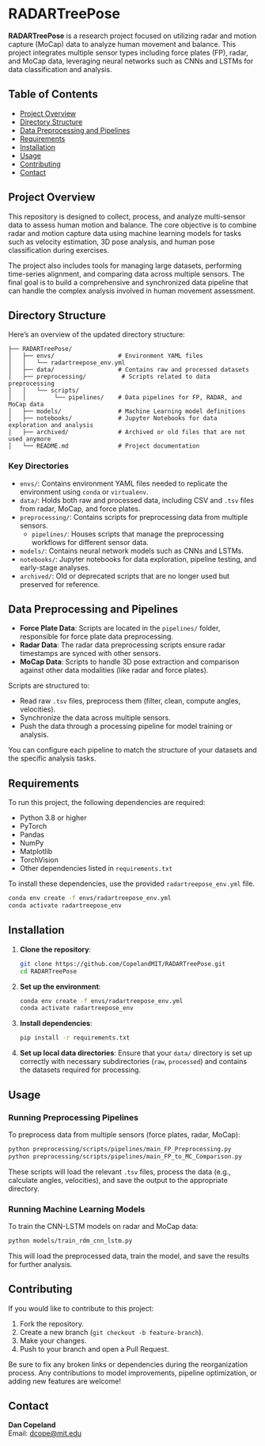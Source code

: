 # RADARTreePose

**RADARTreePose** is a research project focused on utilizing radar and motion capture (MoCap) data to analyze human movement and balance. This project integrates multiple sensor types including force plates (FP), radar, and MoCap data, leveraging neural networks such as CNNs and LSTMs for data classification and analysis.

## Table of Contents

- [Project Overview](#project-overview)
- [Directory Structure](#directory-structure)
- [Data Preprocessing and Pipelines](#data-preprocessing-and-pipelines)
- [Requirements](#requirements)
- [Installation](#installation)
- [Usage](#usage)
- [Contributing](#contributing)
- [Contact](#contact)

## Project Overview

This repository is designed to collect, process, and analyze multi-sensor data to assess human motion and balance. The core objective is to combine radar and motion capture data using machine learning models for tasks such as velocity estimation, 3D pose analysis, and human pose classification during exercises.

The project also includes tools for managing large datasets, performing time-series alignment, and comparing data across multiple sensors. The final goal is to build a comprehensive and synchronized data pipeline that can handle the complex analysis involved in human movement assessment.

## Directory Structure

Here’s an overview of the updated directory structure:

```
├── RADARTreePose/
│   ├── envs/                  # Environment YAML files
│   │   └── radartreepose_env.yml
│   ├── data/                  # Contains raw and processed datasets
│   ├── preprocessing/          # Scripts related to data preprocessing
│   │   └── scripts/             
│   │        └── pipelines/    # Data pipelines for FP, RADAR, and MoCap data
│   ├── models/                # Machine Learning model definitions
│   ├── notebooks/             # Jupyter Notebooks for data exploration and analysis
│   ├── archived/              # Archived or old files that are not used anymore
│   └── README.md              # Project documentation
```

### Key Directories

- `envs/`: Contains environment YAML files needed to replicate the environment using `conda` or `virtualenv`. 
- `data/`: Holds both raw and processed data, including CSV and `.tsv` files from radar, MoCap, and force plates.
- `preprocessing/`: Contains scripts for preprocessing data from multiple sensors.
  - `pipelines/`: Houses scripts that manage the preprocessing workflows for different sensor data.
- `models/`: Contains neural network models such as CNNs and LSTMs.
- `notebooks/`: Jupyter notebooks for data exploration, pipeline testing, and early-stage analyses.
- `archived/`: Old or deprecated scripts that are no longer used but preserved for reference.

## Data Preprocessing and Pipelines

- **Force Plate Data**: Scripts are located in the `pipelines/` folder, responsible for force plate data preprocessing.
- **Radar Data**: The radar data preprocessing scripts ensure radar timestamps are synced with other sensors.
- **MoCap Data**: Scripts to handle 3D pose extraction and comparison against other data modalities (like radar and force plates).

Scripts are structured to:
- Read raw `.tsv` files, preprocess them (filter, clean, compute angles, velocities).
- Synchronize the data across multiple sensors.
- Push the data through a processing pipeline for model training or analysis.

You can configure each pipeline to match the structure of your datasets and the specific analysis tasks.

## Requirements

To run this project, the following dependencies are required:

- Python 3.8 or higher
- PyTorch
- Pandas
- NumPy
- Matplotlib
- TorchVision
- Other dependencies listed in `requirements.txt`

To install these dependencies, use the provided `radartreepose_env.yml` file.

```bash
conda env create -f envs/radartreepose_env.yml
conda activate radartreepose_env
```

## Installation

1. **Clone the repository**:
   ```bash
   git clone https://github.com/CopelandMIT/RADARTreePose.git
   cd RADARTreePose
   ```

2. **Set up the environment**:
   ```bash
   conda env create -f envs/radartreepose_env.yml
   conda activate radartreepose_env
   ```

3. **Install dependencies**:
   ```bash
   pip install -r requirements.txt
   ```

4. **Set up local data directories**:
   Ensure that your `data/` directory is set up correctly with necessary subdirectories (`raw`, `processed`) and contains the datasets required for processing.

## Usage

### Running Preprocessing Pipelines

To preprocess data from multiple sensors (force plates, radar, MoCap):

```bash
python preprocessing/scripts/pipelines/main_FP_Preprocessing.py
python preprocessing/scripts/pipelines/main_FP_to_MC_Comparison.py
```

These scripts will load the relevant `.tsv` files, process the data (e.g., calculate angles, velocities), and save the output to the appropriate directory.

### Running Machine Learning Models

To train the CNN-LSTM models on radar and MoCap data:

```bash
python models/train_rdm_cnn_lstm.py
```

This will load the preprocessed data, train the model, and save the results for further analysis.

## Contributing

If you would like to contribute to this project:
1. Fork the repository.
2. Create a new branch (`git checkout -b feature-branch`).
3. Make your changes.
4. Push to your branch and open a Pull Request.

Be sure to fix any broken links or dependencies during the reorganization process. Any contributions to model improvements, pipeline optimization, or adding new features are welcome!

## Contact

**Dan Copeland**  
Email: [dcope@mit.edu](mailto:dcope@mit.edu)  

